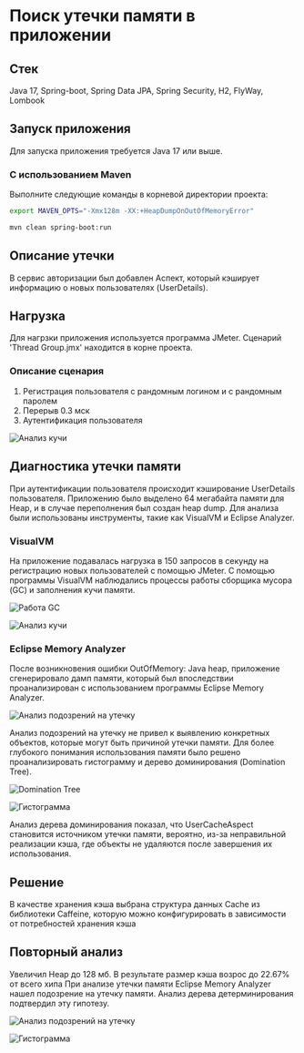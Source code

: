 # Поиск утечки памяти в приложении

## Стек
Java 17, Spring-boot, Spring Data JPA, Spring Security, H2, FlyWay, Lombook

## Запуск приложения

Для запуска приложения требуется Java 17 или выше.

### С использованием Maven

Выполните следующие команды в корневой директории проекта:

```bash
export MAVEN_OPTS="-Xmx128m -XX:+HeapDumpOnOutOfMemoryError"
```

```bash
mvn clean spring-boot:run
```

## Описание утечки 
В сервис авторизации был добавлен Аспект, который кэширует информацию о новых пользователях
(UserDetails).

## Нагрузка 
Для нагрзки приложения используется программа JMeter. Сценарий 'Thread Group.jmx'
находится в корне проекта.
### Описание сценария
1. Регистрация пользователя с рандомным логином и с рандомным паролем
2. Перерыв 0.3 мск
3. Аутентификация пользователя

![Анализ кучи](jmeter-1.jpg)


## Диагностика утечки памяти

При аутентификации пользователя происходит кэширование 
UserDetails пользователя. Приложению было выделено 64 мегабайта памяти для Heap, и в 
случае переполнения был создан heap dump. 
Для анализа были использованы инструменты, такие как VisualVM и 
Eclipse Analyzer.

### VisualVM

На приложение подавалась нагрузка в 150 запросов в секунду 
на регистрацию новых пользователей с помощью JMeter. 
С помощью программы VisualVM наблюдались процессы работы
сборщика мусора (GC) и заполнения кучи памяти.

![Работа GC](visualvm-1.jpg)

![Анализ кучи](visualvm-2.jpg)

### Eclipse Memory Analyzer


После возникновения ошибки OutOfMemory: Java heap,
приложение сгенерировало дамп памяти,
который был впоследствии проанализирован с
использованием программы Eclipse Memory Analyzer.

![Анализ подозрений на утечку](ema-1.jpg)

Анализ подозрений на утечку не привел к выявлению 
конкретных объектов, которые могут быть
причиной утечки памяти. Для более глубокого понимания
использования памяти было решено проанализировать гистограмму 
и дерево доминирования (Domination Tree).

![Domination Tree](ema-2.jpg)

![Гистограмма](ema-3.jpg)


Анализ дерева доминирования показал, что UserCacheAspect
становится источником утечки памяти, вероятно, из-за 
неправильной реализации кэша, где объекты не удаляются
после завершения их использования.

## Решение

В качестве хранения кэша выбрана структура данных Cache из библиотеки
Caffeine, которую можно конфигурировать в зависимости от потребностей
хранения кэша

## Повторный анализ

Увеличил Heap до 128 мб.
В результате размер кэша возрос до 22.67% от всего хипа
При анализе утечки памяти Eclipse Memory Analyzer нашел подозрение
на утечку памяти. Анализ дерева детерминирования подтвердил эту гипотезу.

![Анализ подозрений на утечку](ema-4.jpg)

![Гистограмма](ema-5.jpg)


